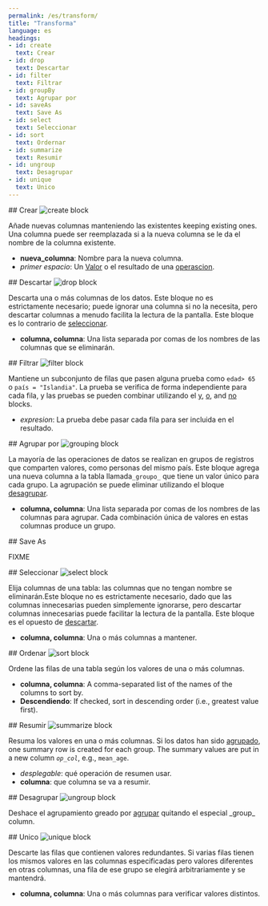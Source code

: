 ```yaml
---
permalink: /es/transform/
title: "Transforma"
language: es
headings:
- id: create
  text: Crear
- id: drop
  text: Descartar
- id: filter
  text: Filtrar
- id: groupBy
  text: Agrupar por
- id: saveAs
  text: Save As
- id: select
  text: Seleccionar
- id: sort
  text: Ordernar
- id: summarize
  text: Resumir
- id: ungroup
  text: Desagrupar
- id: unique
  text: Unico
---
```


<div id="create" markdown="1">
## Crear

<img class="block" src="{{page.permalink | append: 'create.svg' | relative_url}}" alt="create block"/>

Añade nuevas columnas manteniendo las existentes keeping existing ones.
Una columna puede ser reemplazada si a la nueva columna se le da el nombre de la columna existente.

- **nueva_columna**: Nombre para la nueva columna.
- *primer espacio*: Un [Valor](../value/) o el resultado de una [operascion](../operation/).
</div>

<div id="drop" markdown="1">
## Descartar

<img class="block" src="{{page.permalink | append: 'drop.svg' | relative_url}}" alt="drop block"/>

Descarta una o más columnas de los datos.
Este bloque no es estrictamente necesario; puede ignorar una columna si no la necesita, pero
descartar columnas a menudo facilita la lectura de la pantalla.
Este bloque es lo contrario de [seleccionar](../transform/#select).

- **columna, columna**: Una lista separada por comas de los nombres de las columnas que se eliminarán.
</div>

<div id="filter" markdown="1">
## Filtrar

<img class="block" src="{{page.permalink | append: 'filter.svg' | relative_url}}" alt="filter block"/>

Mantiene un subconjunto de filas que pasen alguna prueba como `edad> 65` o `país = "Islandia"`.
La prueba se verifica de forma independiente para cada fila,
y las pruebas se pueden combinar utilizando el [y](../operation/#logical),
[o](../operation/#logical),
and [no](../operation/#not) blocks.

-  *expresion*: La prueba debe pasar cada fila para ser incluida en el resultado.
</div>

<div id="groupBy" markdown="1">
## Agrupar por

<img class="block" src="{{page.permalink | append: 'group_by.svg' | relative_url}}" alt="grouping block"/>

La mayoría de las operaciones de datos se realizan en grupos de registros que comparten valores, como personas del mismo país.
Este bloque agrega una nueva columna a la tabla llamada`_groupo_` que tiene un valor único para cada grupo.
La agrupación se puede eliminar utilizando el bloque [desagrupar](../transform/#ungroup).

- **columna, columna**: Una lista separada por comas de los nombres de las columnas para agrupar.
   Cada combinación única de valores en estas columnas produce un grupo.
</div>

<div id="saveAs" markdown="1">
## Save As

FIXME
</div>

<div id="select" markdown="1">
## Seleccionar

<img class="block" src="{{page.permalink | append: 'select.svg' | relative_url}}" alt="select block"/>

Elija columnas de una tabla: las columnas que no tengan nombre se eliminarán.Este bloque no es estrictamente necesario,
dado que las columnas innecesarias pueden simplemente ignorarse,
pero descartar columnas innecesarias puede facilitar la lectura de la pantalla. Este bloque es el opuesto de [descartar](../transform/#drop).

- **columna, columna**: Una o más columnas a mantener.
</div>

<div id="sort" markdown="1">
## Ordenar

<img class="block" src="{{page.permalink | append: 'sort.svg' | relative_url}}" alt="sort block"/>

Ordene las filas de una tabla según los valores de una o más columnas.

- **columna, columna**: A comma-separated list of the names of the columns to sort by.
- **Descendiendo**: If checked, sort in descending order (i.e., greatest value first).
</div>

<div id="summarize" markdown="1">
## Resumir

<img class="block" src="{{page.permalink | append: 'summarize.svg' | relative_url}}" alt="summarize block"/>

Resuma los valores en una o más columnas.
Si los datos han sido [agrupado](../transform/#group),
one summary row is created for each group.
The summary values are put in a new column <code><em>op</em>\_<em>col</em></code>,
e.g., <code>mean\_age</code>.

-   *desplegable*: qué operación de resumen usar.
-   **columna**: que columna se va a resumir.
</div>

<div id="ungroup" markdown="1">
## Desagrupar

<img class="block" src="{{page.permalink | append: 'ungroup.svg' | relative_url}}" alt="ungroup block"/>

Deshace el agrupamiento greado por [agrupar](../transform/#group)
quitando el especial \_group\_ column.
</div>

<div id="unique" markdown="1">
## Unico

<img class="block" src="{{page.permalink | append: 'unique.svg' | relative_url}}" alt="unique block"/>

Descarte las filas que contienen valores redundantes.
Si varias filas tienen los mismos valores en las columnas especificadas
pero valores diferentes en otras columnas,
una fila de ese grupo se elegirá arbitrariamente y se mantendrá.

- **columna, columna**: Una o más columnas para verificar valores distintos.
</div>
